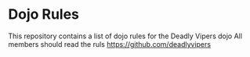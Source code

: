 Dojo Rules
==========

This repository contains a list of dojo rules for the Deadly Vipers dojo
All members should read the ruls
https://github.com/deadlyvipers

